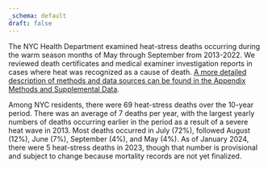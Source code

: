 ```yaml
---
_schema: default
draft: false
---
```

The NYC Health Department examined heat-stress deaths occurring during the warm season months of May through September from 2013-2022. We reviewed death certificates and medical examiner investigation reports in cases where heat was recognized as a cause of death. [A more detailed description of methods and data sources can be found in the Appendix Methods and Supplemental Data](2024-Heat-Mortality-Report-Appendix.pdf).

Among NYC residents, there were 69 heat-stress deaths over the 10-year period. There was an average of 7 deaths per year, with the largest yearly numbers of deaths occurring earlier in the period as a result of a severe heat wave in 2013. Most deaths occurred in July (72%), followed August (12%), June (7%), September (4%), and May (4%). As of January 2024, there were 5 heat-stress deaths in 2023, though that number is provisional and subject to change because mortality records are not yet finalized.